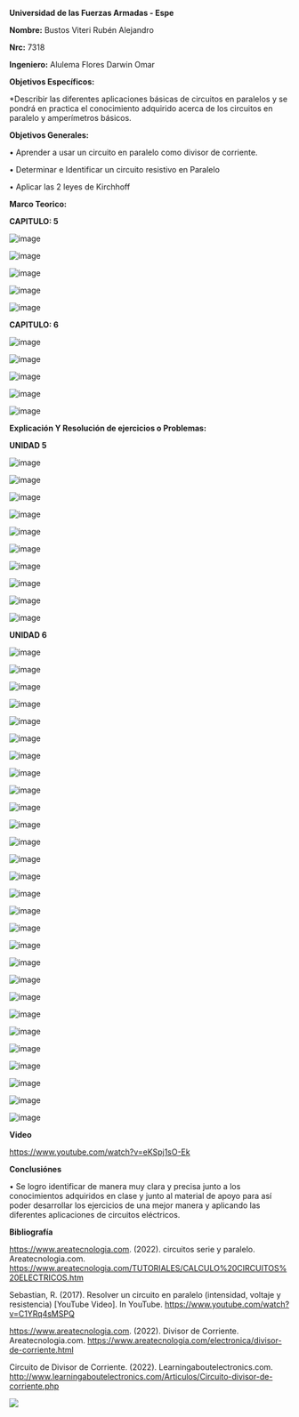 
**Universidad de las Fuerzas Armadas - Espe**

**Nombre:** Bustos Viteri Rubén Alejandro

**Nrc:** 7318

**Ingeniero:** Alulema Flores Darwin Omar

**Objetivos Específicos:**

*Describir las diferentes aplicaciones básicas de circuitos en paralelos y se pondrá en practica el conocimiento adquirido acerca de los circuitos en paralelo y amperímetros básicos.

**Objetivos Generales:**

•	Aprender a usar un circuito en paralelo como divisor de corriente.

•	Determinar e Identificar un circuito resistivo en Paralelo

•	Aplicar las 2 leyes de Kirchhoff


**Marco Teorico:**

**CAPITULO: 5**

![image](https://user-images.githubusercontent.com/105680588/171801411-cf2a69b0-6f47-4d58-b180-fea0dc0046cd.png)

![image](https://user-images.githubusercontent.com/105680588/171801450-e33495f6-f553-41c1-a352-85faf557f9e0.png)

![image](https://user-images.githubusercontent.com/105680588/171801482-d9e30065-cf02-4b22-b6f8-4ec4507969a8.png)

![image](https://user-images.githubusercontent.com/105680588/171801518-8698e9b7-1a28-45bb-9521-6db66d9172eb.png)

![image](https://user-images.githubusercontent.com/105680588/171801543-663ab98d-6c92-420f-a703-e192af277ff5.png)


**CAPITULO: 6**

![image](https://user-images.githubusercontent.com/105680588/171801628-8ca38bde-745e-4aed-954e-9265f95531dc.png)

![image](https://user-images.githubusercontent.com/105680588/171801658-5b650ecc-548c-45bf-b105-6c3549d5cae9.png)

![image](https://user-images.githubusercontent.com/105680588/171801682-6f92b0a0-2594-450e-935b-0e91e7e1bd16.png)

![image](https://user-images.githubusercontent.com/105680588/171801719-60cc6667-4118-4dcd-b61a-a55401694cec.png)

![image](https://user-images.githubusercontent.com/105680588/171801761-fd2ea6fc-5ee1-4ef7-9d9c-20a3acc28586.png)


**Explicación Y Resolución de ejercicios o Problemas:**

**UNIDAD 5**

![image](https://user-images.githubusercontent.com/105680588/171801882-3244b097-33cc-469b-b468-bfb3e7c60df4.png)

![image](https://user-images.githubusercontent.com/105680588/171801966-b982562d-e824-420b-a18d-24f1552792a7.png)

![image](https://user-images.githubusercontent.com/105680588/171802011-d2649a95-0ba5-40b3-bda1-7559010f4c5f.png)

![image](https://user-images.githubusercontent.com/105680588/171802055-4b838de3-b363-45eb-98d4-9141f7786c84.png)

![image](https://user-images.githubusercontent.com/105680588/171802090-85092d76-e1ca-4dd5-a250-d3a688ccbf52.png)

![image](https://user-images.githubusercontent.com/105680588/171802192-070bb47e-0090-4a43-bada-ca5548f97bb0.png)

![image](https://user-images.githubusercontent.com/105680588/171802224-32904e37-8be1-4577-a9a4-054d96918dd2.png)

![image](https://user-images.githubusercontent.com/105680588/171802280-3847b1e6-dc27-45a5-acbb-60babd4ecdce.png)

![image](https://user-images.githubusercontent.com/105680588/171802315-dda78725-7dc8-4c08-bc1d-76cc5c2c88b3.png)

![image](https://user-images.githubusercontent.com/105680588/171802355-2a9ab783-fc80-4145-bb7d-f9a56ce64db6.png)

**UNIDAD 6**

![image](https://user-images.githubusercontent.com/105680588/171802584-98ff41e9-6b0f-4e3e-9230-bfeb39152955.png)

![image](https://user-images.githubusercontent.com/105680588/171802644-5ca303ee-39bf-456c-887c-39696e0ca6a7.png)

![image](https://user-images.githubusercontent.com/105680588/171802700-123e10f4-4e2c-4b55-8ab5-160f91dce0b4.png)

![image](https://user-images.githubusercontent.com/105680588/171802731-11db566c-b4ab-406f-afd9-5945d80f3821.png)

![image](https://user-images.githubusercontent.com/105680588/171802765-0ffde43e-ef2a-4eaf-b202-de0469509ef2.png)

![image](https://user-images.githubusercontent.com/105680588/171802810-0e38117c-262a-462f-9955-847d9d34274d.png)

![image](https://user-images.githubusercontent.com/105680588/171802840-db6cfe37-0cf4-4a8f-af72-ba3fdf416d4c.png)

![image](https://user-images.githubusercontent.com/105680588/171802869-caa135d9-dce0-42c8-9145-e7f93ee5ab7a.png)

![image](https://user-images.githubusercontent.com/105680588/171802912-9fd831a7-1eda-478e-97cf-52ca603f7612.png)

![image](https://user-images.githubusercontent.com/105680588/171802960-a602126e-b307-4e7c-b16d-2c9860507f63.png)

![image](https://user-images.githubusercontent.com/105680588/171802995-ab0fc50d-6052-4b2b-b5bf-6227d177d741.png)

![image](https://user-images.githubusercontent.com/105680588/171803045-d86f3d6d-9046-408a-aebe-fb33352d6480.png)

![image](https://user-images.githubusercontent.com/105680588/171803162-4d11704e-49ed-430e-ba2e-62db8643075c.png)

![image](https://user-images.githubusercontent.com/105680588/171803204-4f1e2751-3ed2-4e6e-be4b-057cb3321f25.png)

![image](https://user-images.githubusercontent.com/105680588/171803228-a13a87a2-0d01-4afc-9cd8-9dcca1b53466.png)

![image](https://user-images.githubusercontent.com/105680588/171803269-491a9477-cdc2-403d-a99d-f9a902dd8d83.png)

![image](https://user-images.githubusercontent.com/105680588/171803297-a9de7137-8720-460f-9607-b2f543db5b45.png)

![image](https://user-images.githubusercontent.com/105680588/171803329-9ebed991-72e0-4d2d-8343-c09ca984eb9d.png)

![image](https://user-images.githubusercontent.com/105680588/171803360-5ed3df79-ab90-40ee-a0fa-d602ee39f9df.png)

![image](https://user-images.githubusercontent.com/105680588/171803405-f57f2f13-3485-4ae8-ae4c-5ff6423c4d55.png)

![image](https://user-images.githubusercontent.com/105680588/171803432-320335b0-e5cf-412c-aef9-0710c45eec53.png)

![image](https://user-images.githubusercontent.com/105680588/171803453-08e301e1-bfa3-4204-8ffb-1ca6a30471a4.png)

![image](https://user-images.githubusercontent.com/105680588/171803487-e2bb1754-ca1f-43a6-b0c1-746ef16e6a92.png)

![image](https://user-images.githubusercontent.com/105680588/171803527-1e92c4c8-3512-4018-8420-fdfc56011ba9.png)

![image](https://user-images.githubusercontent.com/105680588/171803562-0288ed7a-620c-4dde-8348-52924855d0d5.png)

![image](https://user-images.githubusercontent.com/105680588/171803606-685fe8f8-18c9-4f33-9bfb-b5858029d1e5.png)

![image](https://user-images.githubusercontent.com/105680588/171803633-e13cd179-74ae-461b-9aa8-45e2a18a83d6.png)

![image](https://user-images.githubusercontent.com/105680588/171803665-2df7e0cb-6e40-41a7-9129-616aa707d6f0.png)

**Video**

https://www.youtube.com/watch?v=eKSpj1sO-Ek

**Conclusiónes**

•	Se logro identificar de manera muy clara y precisa junto a los conocimientos adquiridos en clase y junto al material de apoyo para así poder desarrollar los ejercicios de una mejor manera y aplicando las diferentes aplicaciones de circuitos eléctricos.

**Bibliografía**

https://www.areatecnologia.com. (2022). circuitos serie y paralelo. Areatecnologia.com. https://www.areatecnologia.com/TUTORIALES/CALCULO%20CIRCUITOS%20ELECTRICOS.htm


Sebastian, R. (2017). Resolver un circuito en paralelo (intensidad, voltaje y resistencia) [YouTube Video]. In YouTube. https://www.youtube.com/watch?v=C1YRq4sMSPQ

 https://www.areatecnologia.com. (2022). Divisor de Corriente. Areatecnologia.com. https://www.areatecnologia.com/electronica/divisor-de-corriente.html
 

Circuito de Divisor de Corriente. (2022). Learningaboutelectronics.com. http://www.learningaboutelectronics.com/Articulos/Circuito-divisor-de-corriente.php


![](https://github.com/doalulema/InformeTarea/blob/main/Tarea.png)
